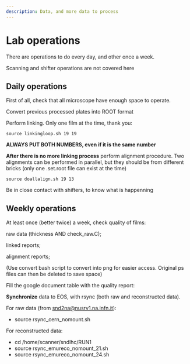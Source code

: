 ```yaml
---
description: Data, and more data to process
---
```


# Lab operations

There are operations to do every day, and other once a week.

Scanning and shifter operations are not covered here

## Daily operations

First of all, check that all microscope have enough space to operate.

Convert previous processed plates into ROOT format

Perform linking. Only one film at the time, thank you:

`source linkingloop.sh 19 19`

**ALWAYS PUT BOTH NUMBERS, even if it is the same number**

**After there is no more linking process** perform alignment procedure. Two alignments can be performed in parallel, but they should be from different bricks (only one .set.root file can exist at the time)

`source doallalign.sh 19 13`

Be in close contact with shifters, to know what is happenning

## Weekly operations

At least once (better twice) a week, check quality of films:

raw data (thickness AND check\_raw.C);

linked reports;

alignment reports;

(Use convert bash script to convert into png for easier access. Original ps files can then be deleted to save space)

Fill the google document table with the quality report:

**Synchronize** data to EOS, with rsync (both raw and reconstructed data).

For raw data (from snd2na@nusrv1.na.infn.it):

* source rsync\_cern\_nomount.sh

For reconstructed data:

* cd /home/scanner/sndlhc/RUN1
* source rsync\_emureco\_nomount\_21.sh
* source rsync\_emureco\_nomount\_24.sh&#x20;




